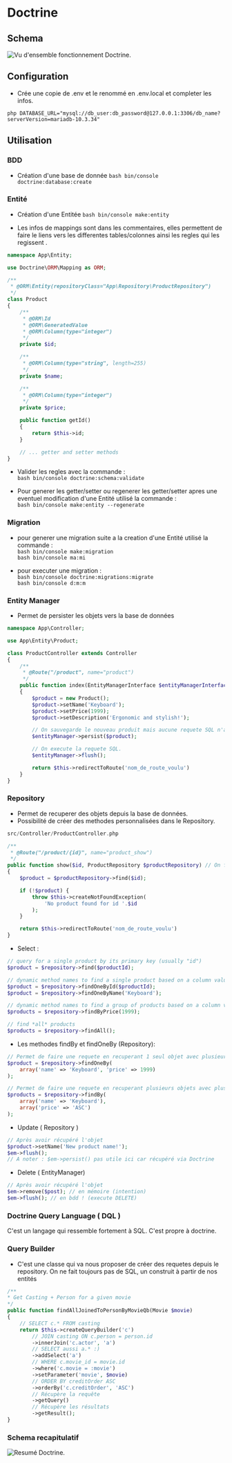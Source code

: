 Doctrine 
==========

## Schema

![Vu d'ensemble fonctionnement Doctrine](/images/doctrine-orm.png "Vu d'ensemble fonctionnement Doctrine").


## Configuration 

- Crée une copie de .env et le renommé en .env.local et completer les infos.

```php DATABASE_URL="mysql://db_user:db_password@127.0.0.1:3306/db_name?serverVersion=mariadb-10.3.34"```

## Utilisation

### BDD

- Création d'une base de donnée 
```bash bin/console doctrine:database:create```

### Entité

- Création d'une Entitée
```bash bin/console make:entity```

- Les infos de mappings sont dans les commentaires, elles permettent de faire le liens vers les differentes tables/colonnes ainsi les regles qui les regissent .

```php
namespace App\Entity;

use Doctrine\ORM\Mapping as ORM;

/**
 * @ORM\Entity(repositoryClass="App\Repository\ProductRepository")
 */
class Product
{
    /**
     * @ORM\Id
     * @ORM\GeneratedValue
     * @ORM\Column(type="integer")
     */
    private $id;

    /**
     * @ORM\Column(type="string", length=255)
     */
    private $name;

    /**
     * @ORM\Column(type="integer")
     */
    private $price;

    public function getId()
    {
        return $this->id;
    }

    // ... getter and setter methods
}
```

- Valider les regles avec la commande :</br>
```bash bin/console doctrine:schema:validate ```

- Pour generer les getter/setter ou regenerer les getter/setter apres une eventuel modification d'une Entité utilisé la commande :</br>
```bash bin/console make:entity --regenerate ```

### Migration 

- pour generer une migration suite a la creation d'une Entité utilisé la commande :</br>
```bash bin/console make:migration```</br>
```bash bin/console ma:mi```

- pour executer une migration : </br>
```bash bin/console doctrine:migrations:migrate```</br>
```bash bin/console d:m:m```

### Entity Manager

- Permet de persister les objets vers la base de données

```php
namespace App\Controller;

use App\Entity\Product;

class ProductController extends Controller
{
    /**
     * @Route("/product", name="product")
     */ 
    public function index(EntityManagerInterface $entityManagerInterface) // On fais une injection de dépendance sur EntityManagerInterface.
    {
        $product = new Product();
        $product->setName('Keyboard');
        $product->setPrice(1999);
        $product->setDescription('Ergonomic and stylish!');

        // On sauvegarde le nouveau produit mais aucune requete SQL n'a été effectué.
        $entityManager->persist($product);

        // On execute la requete SQL.
        $entityManager->flush();

        return $this->redirectToRoute('nom_de_route_voulu')
    }
}
```

### Repository

- Permet de recuperer des objets depuis la base de données.
- Possibilité de créer des methodes personnalisées dans le Repository.

```php
src/Controller/ProductController.php

/**
 * @Route("/product/{id}", name="product_show")
 */
public function show($id, ProductRepository $productRepository) // On fais une injection de dépendance sur le Repository de l'Entité.
{
    $product = $productRepository->find($id);

    if (!$product) {
        throw $this->createNotFoundException(
            'No product found for id '.$id
        );
    }

    return $this->redirectToRoute('nom_de_route_voulu')
}
```

- Select : 
```php
// query for a single product by its primary key (usually "id")
$product = $repository->find($productId);

// dynamic method names to find a single product based on a column value
$product = $repository->findOneById($productId);
$product = $repository->findOneByName('Keyboard');

// dynamic method names to find a group of products based on a column value
$products = $repository->findByPrice(1999);

// find *all* products
$products = $repository->findAll();
```

- Les methodes findBy et findOneBy (Repository): 
```php
// Permet de faire une requete en recuperant 1 seul objet avec plusieurs criteres.
$product = $repository->findOneBy(
    array('name' => 'Keyboard', 'price' => 1999)
);

// Permet de faire une requete en recuperant plusieurs objets avec plusieurs criteres.
$products = $repository->findBy(
    array('name' => 'Keyboard'),
    array('price' => 'ASC')
);
```

- Update ( Repository )

```php
// Après avoir récupéré l'objet
$product->setName('New product name!');
$em->flush();
// A noter : $em->persist() pas utile ici car récupéré via Doctrine
```

- Delete ( EntityManager)

```php
// Après avoir récupéré l'objet
$em->remove($post); // en mémoire (intention)
$em->flush(); // en bdd ! (execute DELETE)
```


### Doctrine Query Language ( DQL )

C'est un langage qui ressemble fortement à SQL. C'est propre à doctrine.

### Query Builder 

- C'est une classe qui va nous proposer de créer des requetes depuis le repository. On ne fait toujours pas de SQL, un construit à partir de nos entités

```php
/**
* Get Casting + Person for a given movie
*/
public function findAllJoinedToPersonByMovieQb(Movie $movie)
{
    // SELECT c.* FROM casting
    return $this->createQueryBuilder('c')
        // JOIN casting ON c.person = person.id
        ->innerJoin('c.actor', 'a')
        // SELECT aussi a.* :)
        ->addSelect('a')
        // WHERE c.movie_id = movie.id
        ->where('c.movie = :movie')
        ->setParameter('movie', $movie)
        // ORDER BY creditOrder ASC
        ->orderBy('c.creditOrder', 'ASC')
        // Récupère la requête
        ->getQuery()
        // Récupère les résultats
        ->getResult();
}
```

### Schema recapitulatif 

![Resumé Doctrine](/images/doctrine-symfony.png "Resumé Doctrine").
